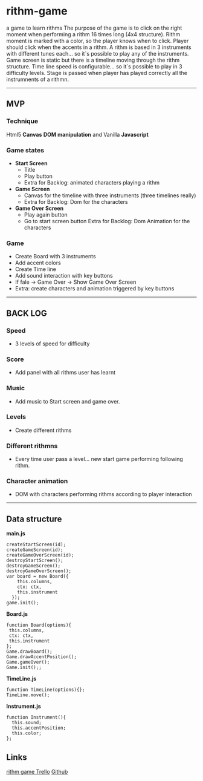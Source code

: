 # rithm-game
a game to learn rithms
The purpose of the game is to click on the right moment when performing a rithm 16 times long (4x4 structure).
Rithm moment is marked with a color, so the player knows when to click.
Player should click when the accents in a rithm.
A rithm is based in 3 instruments with different tunes each... so it´s possible to play any of the instruments.
Game screen is static but there is a timeline moving through the rithm structure. 
Time line speed is configurable... so it´s possible to play in 3 difficulty levels.
Stage is passed when player has played correctly all the instrumnents of a rithmn.
* * *
## MVP
### Technique
Html5 __Canvas__ __DOM manipulation__ and Vanilla __Javascript__
### Game states
* __Start Screen__
  * Title
  * Play button
  * Extra for Backlog: animated characters playing a rithm
* __Game Screen__
  * Canvas for the timeline with three instruments (three timelines really)
  * Extra for Backlog: Dom for the characters
* __Game Over Screen__
  * Play again button
  * Go to start screen button
  Extra for Backlog: Dom Animation for the characters
### Game
* Create Board with 3 instruments 
* Add accent colors
* Create Time line
* Add sound interaction with key buttons
* If fale -> Game Over -> Show Game Over Screen
* Extra: create characters and animation triggered by key buttons
* * *
## BACK LOG
### Speed
* 3 levels of speed for difficulty
### Score
* Add panel with all rithms user has learnt
### Music
* Add music to Start screen and game over.
### Levels
* Create different rithms
### Different rithmns
* Every time user pass a level... new start game performing following rithm.
### Character animation
* DOM with characters performing rithms according to player interaction
* * *
## Data structure
__main.js__
````
createStartScreen(id);
createGameScreen(id);
createGameOverScreen(id);
destroyStartScreen();
destroyGameScreen();
destroyGameOverScreen();
var board = new Board({
    this.columns,
    ctx: ctx,
    this.instrument
  });
game.init();
````
__Board.js__
````
function Board(options){
 this.columns,
 ctx: ctx,
 this.instrument
};
Game.drawBoard();
Game.drawAccentPosition();
Game.gameOver();
Game.init();;
````
__TimeLine.js__
````
function TimeLine(options){};
TimeLine.move();
````
__Instrument.js__
````
function Instrument(){
  this.sound;
  this.accentPosition;
  this.color;
};
````
## Links
[rithm game Trello](https://trello.com/b/rSxjIfLj/rithm-game)
[Github](https://github.com/javivarelakdi/rithm-game)
